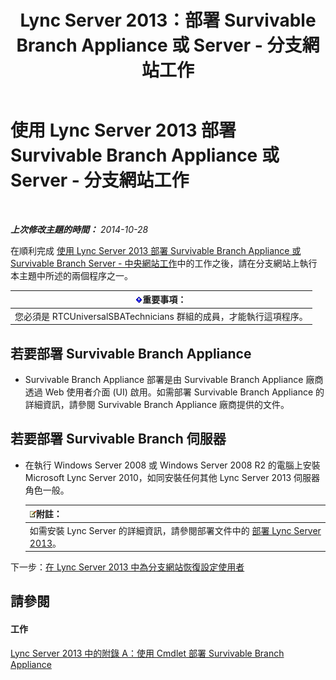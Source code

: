 ﻿---
title: Lync Server 2013：部署 Survivable Branch Appliance 或 Server - 分支網站工作
TOCTitle: 部署 Survivable Branch Appliance 或 Server - 分支網站工作
ms:assetid: 7989ba29-0419-46dd-892c-4ad3238afd56
ms:mtpsurl: https://technet.microsoft.com/zh-tw/library/Gg398599(v=OCS.15)
ms:contentKeyID: 49291395
ms.date: 08/10/2015
mtps_version: v=OCS.15
ms.translationtype: HT
---

# 使用 Lync Server 2013 部署 Survivable Branch Appliance 或 Server - 分支網站工作

 

_**上次修改主題的時間：** 2014-10-28_

在順利完成 [使用 Lync Server 2013 部署 Survivable Branch Appliance 或 Survivable Branch Server - 中央網站工作](lync-server-2013-deploying-a-survivable-branch-appliance-or-server-central-site-tasks.md)中的工作之後，請在分支網站上執行本主題中所述的兩個程序之一。

<table>
<thead>
<tr class="header">
<th><img src="images/Gg412908.important(OCS.15).gif" title="important" alt="important" />重要事項：</th>
</tr>
</thead>
<tbody>
<tr class="odd">
<td>您必須是 RTCUniversalSBATechnicians 群組的成員，才能執行這項程序。</td>
</tr>
</tbody>
</table>


## 若要部署 Survivable Branch Appliance

  - Survivable Branch Appliance 部署是由 Survivable Branch Appliance 廠商透過 Web 使用者介面 (UI) 啟用。如需部署 Survivable Branch Appliance 的詳細資訊，請參閱 Survivable Branch Appliance 廠商提供的文件。

## 若要部署 Survivable Branch 伺服器

  - 在執行 Windows Server 2008 或 Windows Server 2008 R2 的電腦上安裝 Microsoft Lync Server 2010，如同安裝任何其他 Lync Server 2013 伺服器角色一般。
    
    <table>
    <thead>
    <tr class="header">
    <th><img src="images/Gg398811.note(OCS.15).gif" title="note" alt="note" />附註：</th>
    </tr>
    </thead>
    <tbody>
    <tr class="odd">
    <td>如需安裝 Lync Server 的詳細資訊，請參閱部署文件中的 <a href="lync-server-2013-deploying-lync-server.md">部署 Lync Server 2013</a>。</td>
    </tr>
    </tbody>
    </table>


下一步：[在 Lync Server 2013 中為分支網站恢復設定使用者](lync-server-2013-configuring-users-for-branch-site-resiliency.md)

## 請參閱

#### 工作

[Lync Server 2013 中的附錄 A：使用 Cmdlet 部署 Survivable Branch Appliance](lync-server-2013-appendix-a-using-cmdlets-to-deploy-a-survivable-branch-appliance.md)

